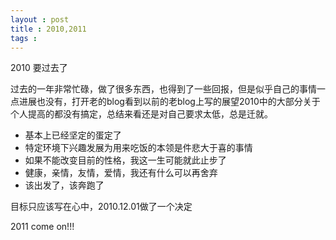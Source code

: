```yaml
---
layout : post 
title : 2010,2011
tags : 
---
```


2010 要过去了

过去的一年非常忙碌，做了很多东西，也得到了一些回报，但是似乎自己的事情一点进展也没有，打开老的blog看到以前的老blog上写的展望2010中的大部分关于个人提高的都没有搞定，总结来看还是对自己要求太低，总是迁就。

* 基本上已经坚定的蛋定了
* 特定环境下兴趣发展为用来吃饭的本领是件悲大于喜的事情
* 如果不能改变目前的性格，我这一生可能就此止步了
* 健康，亲情，友情，爱情，我还有什么可以再舍弃
* 该出发了，该奔跑了

目标只应该写在心中，2010.12.01做了一个决定

2011 come on!!!
